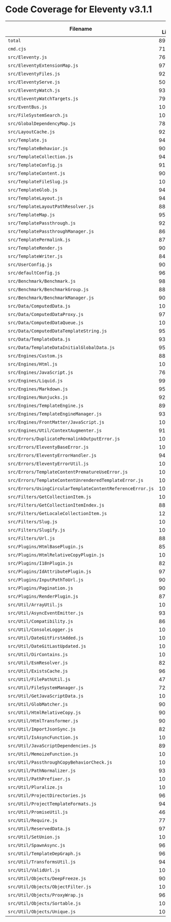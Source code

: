 # Code Coverage for Eleventy v3.1.1

| Filename                                                   | % Lines | % Statements | % Functions | % Branches |
| ---------------------------------------------------------- | ------- | ------------ | ----------- | ---------- |
| `total`                                                    | 89.09%  | 89.09%       | 89.46%      | 89.49%     |
| `cmd.cjs`                                                  | 71.61%  | 71.61%       | 25%         | 69.56%     |
| `src/Eleventy.js`                                          | 76.64%  | 76.64%       | 73.33%      | 89.79%     |
| `src/EleventyExtensionMap.js`                              | 97.18%  | 97.18%       | 96.15%      | 94.31%     |
| `src/EleventyFiles.js`                                     | 92.8%   | 92.8%        | 93.47%      | 90.38%     |
| `src/EleventyServe.js`                                     | 50%     | 50%          | 59.09%      | 58.06%     |
| `src/EleventyWatch.js`                                     | 93.12%  | 93.12%       | 94.44%      | 91.42%     |
| `src/EleventyWatchTargets.js`                              | 79.26%  | 79.26%       | 80%         | 100%       |
| `src/EventBus.js`                                          | 100%    | 100%         | 100%        | 100%       |
| `src/FileSystemSearch.js`                                  | 100%    | 100%         | 100%        | 100%       |
| `src/GlobalDependencyMap.js`                               | 78.83%  | 78.83%       | 80%         | 90.62%     |
| `src/LayoutCache.js`                                       | 92.85%  | 92.85%       | 100%        | 89.47%     |
| `src/Template.js`                                          | 94.89%  | 94.89%       | 93.75%      | 90.55%     |
| `src/TemplateBehavior.js`                                  | 90.58%  | 90.58%       | 100%        | 84.21%     |
| `src/TemplateCollection.js`                                | 94.8%   | 94.8%        | 87.5%       | 95.23%     |
| `src/TemplateConfig.js`                                    | 91.59%  | 91.59%       | 81.25%      | 92.52%     |
| `src/TemplateContent.js`                                   | 90.24%  | 90.24%       | 91.83%      | 86.95%     |
| `src/TemplateFileSlug.js`                                  | 100%    | 100%         | 100%        | 100%       |
| `src/TemplateGlob.js`                                      | 94.28%  | 94.28%       | 100%        | 91.66%     |
| `src/TemplateLayout.js`                                    | 94.16%  | 94.16%       | 94.44%      | 89.18%     |
| `src/TemplateLayoutPathResolver.js`                        | 88.97%  | 88.97%       | 75%         | 90.9%      |
| `src/TemplateMap.js`                                       | 95.15%  | 95.15%       | 94.87%      | 94.62%     |
| `src/TemplatePassthrough.js`                               | 92.68%  | 92.68%       | 100%        | 90%        |
| `src/TemplatePassthroughManager.js`                        | 86.95%  | 86.95%       | 96.29%      | 83.52%     |
| `src/TemplatePermalink.js`                                 | 87.81%  | 87.81%       | 91.66%      | 92.95%     |
| `src/TemplateRender.js`                                    | 90.1%   | 90.1%        | 100%        | 91.5%      |
| `src/TemplateWriter.js`                                    | 84.29%  | 84.29%       | 83.33%      | 74.69%     |
| `src/UserConfig.js`                                        | 90.96%  | 90.96%       | 78.57%      | 87.36%     |
| `src/defaultConfig.js`                                     | 96.06%  | 96.06%       | 100%        | 66.66%     |
| `src/Benchmark/Benchmark.js`                               | 98.18%  | 98.18%       | 100%        | 92.3%      |
| `src/Benchmark/BenchmarkGroup.js`                          | 88.14%  | 88.14%       | 72.72%      | 94.73%     |
| `src/Benchmark/BenchmarkManager.js`                        | 90.41%  | 90.41%       | 77.77%      | 87.5%      |
| `src/Data/ComputedData.js`                                 | 100%    | 100%         | 100%        | 100%       |
| `src/Data/ComputedDataProxy.js`                            | 97.7%   | 97.7%        | 100%        | 94.44%     |
| `src/Data/ComputedDataQueue.js`                            | 100%    | 100%         | 100%        | 100%       |
| `src/Data/ComputedDataTemplateString.js`                   | 95.71%  | 95.71%       | 100%        | 85.71%     |
| `src/Data/TemplateData.js`                                 | 93.07%  | 93.07%       | 94.11%      | 88.05%     |
| `src/Data/TemplateDataInitialGlobalData.js`                | 95%     | 95%          | 100%        | 83.33%     |
| `src/Engines/Custom.js`                                    | 88.72%  | 88.72%       | 100%        | 87.23%     |
| `src/Engines/Html.js`                                      | 100%    | 100%         | 100%        | 100%       |
| `src/Engines/JavaScript.js`                                | 76.89%  | 76.89%       | 93.33%      | 87.27%     |
| `src/Engines/Liquid.js`                                    | 99.08%  | 99.08%       | 100%        | 95.89%     |
| `src/Engines/Markdown.js`                                  | 95.91%  | 95.91%       | 83.33%      | 92.3%      |
| `src/Engines/Nunjucks.js`                                  | 92.29%  | 92.29%       | 100%        | 87.5%      |
| `src/Engines/TemplateEngine.js`                            | 89.16%  | 89.16%       | 83.33%      | 92.5%      |
| `src/Engines/TemplateEngineManager.js`                     | 93.78%  | 93.78%       | 100%        | 92.64%     |
| `src/Engines/FrontMatter/JavaScript.js`                    | 100%    | 100%         | 100%        | 100%       |
| `src/Engines/Util/ContextAugmenter.js`                     | 91.04%  | 91.04%       | 50%         | 88.23%     |
| `src/Errors/DuplicatePermalinkOutputError.js`              | 100%    | 100%         | 100%        | 100%       |
| `src/Errors/EleventyBaseError.js`                          | 100%    | 100%         | 100%        | 100%       |
| `src/Errors/EleventyErrorHandler.js`                       | 94.07%  | 94.07%       | 100%        | 77.77%     |
| `src/Errors/EleventyErrorUtil.js`                          | 100%    | 100%         | 100%        | 100%       |
| `src/Errors/TemplateContentPrematureUseError.js`           | 100%    | 100%         | 100%        | 100%       |
| `src/Errors/TemplateContentUnrenderedTemplateError.js`     | 100%    | 100%         | 100%        | 100%       |
| `src/Errors/UsingCircularTemplateContentReferenceError.js` | 100%    | 100%         | 100%        | 100%       |
| `src/Filters/GetCollectionItem.js`                         | 100%    | 100%         | 100%        | 87.5%      |
| `src/Filters/GetCollectionItemIndex.js`                    | 88.23%  | 88.23%       | 100%        | 77.77%     |
| `src/Filters/GetLocaleCollectionItem.js`                   | 12.76%  | 12.76%       | 0%          | 100%       |
| `src/Filters/Slug.js`                                      | 100%    | 100%         | 100%        | 100%       |
| `src/Filters/Slugify.js`                                   | 100%    | 100%         | 100%        | 100%       |
| `src/Filters/Url.js`                                       | 88.57%  | 88.57%       | 100%        | 93.75%     |
| `src/Plugins/HtmlBasePlugin.js`                            | 85%     | 85%          | 100%        | 86.95%     |
| `src/Plugins/HtmlRelativeCopyPlugin.js`                    | 100%    | 100%         | 100%        | 100%       |
| `src/Plugins/I18nPlugin.js`                                | 82.96%  | 82.96%       | 100%        | 80.55%     |
| `src/Plugins/IdAttributePlugin.js`                         | 97.27%  | 97.27%       | 100%        | 90%        |
| `src/Plugins/InputPathToUrl.js`                            | 90.05%  | 90.05%       | 100%        | 78.12%     |
| `src/Plugins/Pagination.js`                                | 90.23%  | 90.23%       | 95%         | 84%        |
| `src/Plugins/RenderPlugin.js`                              | 87.69%  | 87.69%       | 86.36%      | 77.77%     |
| `src/Util/ArrayUtil.js`                                    | 100%    | 100%         | 100%        | 100%       |
| `src/Util/AsyncEventEmitter.js`                            | 93.18%  | 93.18%       | 100%        | 84.21%     |
| `src/Util/Compatibility.js`                                | 86%     | 86%          | 85.71%      | 77.77%     |
| `src/Util/ConsoleLogger.js`                                | 100%    | 100%         | 94.73%      | 100%       |
| `src/Util/DateGitFirstAdded.js`                            | 100%    | 100%         | 100%        | 100%       |
| `src/Util/DateGitLastUpdated.js`                           | 100%    | 100%         | 100%        | 100%       |
| `src/Util/DirContains.js`                                  | 100%    | 100%         | 100%        | 100%       |
| `src/Util/EsmResolver.js`                                  | 82.35%  | 82.35%       | 100%        | 84.61%     |
| `src/Util/ExistsCache.js`                                  | 96.29%  | 96.29%       | 83.33%      | 100%       |
| `src/Util/FilePathUtil.js`                                 | 47.36%  | 47.36%       | 50%         | 100%       |
| `src/Util/FileSystemManager.js`                            | 72.91%  | 72.91%       | 66.66%      | 87.5%      |
| `src/Util/GetJavaScriptData.js`                            | 100%    | 100%         | 100%        | 100%       |
| `src/Util/GlobMatcher.js`                                  | 90.9%   | 90.9%        | 100%        | 66.66%     |
| `src/Util/HtmlRelativeCopy.js`                             | 90.6%   | 90.6%        | 100%        | 89.18%     |
| `src/Util/HtmlTransformer.js`                              | 90.11%  | 90.11%       | 88.88%      | 90.69%     |
| `src/Util/ImportJsonSync.js`                               | 82.85%  | 82.85%       | 80%         | 91.66%     |
| `src/Util/IsAsyncFunction.js`                              | 100%    | 100%         | 50%         | 100%       |
| `src/Util/JavaScriptDependencies.js`                       | 89.09%  | 89.09%       | 50%         | 85.71%     |
| `src/Util/MemoizeFunction.js`                              | 100%    | 100%         | 100%        | 100%       |
| `src/Util/PassthroughCopyBehaviorCheck.js`                 | 100%    | 100%         | 100%        | 100%       |
| `src/Util/PathNormalizer.js`                               | 93.33%  | 93.33%       | 100%        | 86.66%     |
| `src/Util/PathPrefixer.js`                                 | 100%    | 100%         | 100%        | 100%       |
| `src/Util/Pluralize.js`                                    | 100%    | 100%         | 100%        | 100%       |
| `src/Util/ProjectDirectories.js`                           | 96.67%  | 96.67%       | 97.22%      | 96.11%     |
| `src/Util/ProjectTemplateFormats.js`                       | 94.02%  | 94.02%       | 90%         | 94.73%     |
| `src/Util/PromiseUtil.js`                                  | 46.66%  | 46.66%       | 100%        | 66.66%     |
| `src/Util/Require.js`                                      | 77.9%   | 77.9%        | 75%         | 86.11%     |
| `src/Util/ReservedData.js`                                 | 97.1%   | 97.1%        | 100%        | 92.85%     |
| `src/Util/SetUnion.js`                                     | 100%    | 100%         | 100%        | 100%       |
| `src/Util/SpawnAsync.js`                                   | 96%     | 96%          | 100%        | 83.33%     |
| `src/Util/TemplateDepGraph.js`                             | 96.12%  | 96.12%       | 100%        | 93.02%     |
| `src/Util/TransformsUtil.js`                               | 94.28%  | 94.28%       | 100%        | 83.33%     |
| `src/Util/ValidUrl.js`                                     | 100%    | 100%         | 100%        | 100%       |
| `src/Util/Objects/DeepFreeze.js`                           | 90%     | 90%          | 100%        | 80%        |
| `src/Util/Objects/ObjectFilter.js`                         | 100%    | 100%         | 100%        | 80%        |
| `src/Util/Objects/ProxyWrap.js`                            | 96.61%  | 96.61%       | 100%        | 94.73%     |
| `src/Util/Objects/Sortable.js`                             | 100%    | 100%         | 100%        | 100%       |
| `src/Util/Objects/Unique.js`                               | 100%    | 100%         | 100%        | 100%       |
